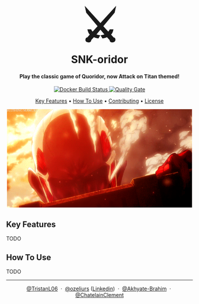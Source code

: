 <h1 align="center">
  <br>
  <span style="font-size: 120px">⚔️</span>
  <br>
  SNK-oridor
  <br>
</h1>

<h4 align="center">Play the classic game of Quoridor, now Attack on Titan themed!</h4>

<p align="center">
    <a href="https://github.com/PolytechNS/ps8-24-snk-ridor/actions/workflows/docker-build-push.yml">
        <img src="https://github.com/PolytechNS/ps8-24-snk-ridor/actions/workflows/docker-build-push.yml/badge.svg?branch=main" alt="Docker Build Status">
    </a>
    <a href="https://sonarqube.ozeliurs.com/dashboard?id=SNK_ridor">
        <img src="https://sonarqube.ozeliurs.com/api/project_badges/measure?project=SNK_ridor&metric=alert_status&token=sqb_15730f0954103250c4c389c09161cb003994e279" alt="Quality Gate">
    </a>
</p>

<p align="center">
  <a href="#key-features">Key Features</a> •
  <a href="#how-to-use">How To Use</a> •
  <a href="https://github.com/PolytechNS/ps8-24-snk-ridor/blob/main/CONTRIBUTING.md">Contributing</a> •
  <a href="https://mit-license.org/">License</a>
</p>

<p align="center">
    <img src=".assets/hero.gif" alt="SNK-oridor">
</p>

## Key Features

TODO

## How To Use

TODO

---

<div align="center">
  <span style="white-space:nowrap;">
    <a href="https://github.com/TristanL06">@TristanL06</a>
  </span>
  &nbsp;&middot;&nbsp;
  <span style="white-space:nowrap;">
      <a href="https://github.com/ozeliurs">@ozeliurs</a> (<a href="https://www.linkedin.com/in/maxime-billy-6863551a9/">Linkedin</a>)
  </span>
  &nbsp;&middot;&nbsp;
  <span style="white-space:nowrap;">
      <a href="https://github.com/Akhyate-Brahim">@Akhyate-Brahim</a>
  </span>
  &nbsp;&middot;&nbsp;
  <span style="white-space:nowrap;">
      <a href="https://github.com/ChatelainClement">@ChatelainClement</a>
  </span>
</div>
